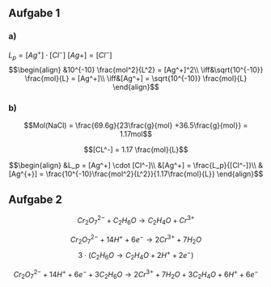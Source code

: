 

## Aufgabe 1

### a)
$L_p = [Ag^+] \cdot [Cl^-]$
$[Ag+] = [Cl^-]$
$$\begin{align}
&10^{-10} \frac{mol^2}{L^2} = [Ag^+]^2\\
\iff&\sqrt{10^{-10}} \frac{mol}{L} =  [Ag^+]\\
\iff&[Ag^+] = \sqrt{10^{-10}} \frac{mol}{L}
\end{align}$$

### b)

$$Mol(NaCl) = \frac{69.6g}{23\frac{g}{mol} +36.5\frac{g}{mol}} = 1.17mol$$

$$[CL^-] = 1.17 \frac{mol}{L}$$

$$\begin{align}
&L_p = [Ag^+] \cdot [Cl^-]\\
&[Ag^+] = \frac{L_p}{[Cl^-]}\\
&[Ag^{+}] = \frac{10^{-10}\frac{mol^2}{L^2}}{1.17\frac{mol}{L}}
\end{align}$$


## Aufgabe 2

$$Cr_2O_7^{2-} + C_2H_6O \to C_2H_4O + Cr^{3+}$$

$$Cr_2O^{2-}_7 + 14 H^+ + 6e^-\to 2Cr^{3+} + 7H_2O$$
$$3\cdot(C_2H_6O \to C_2H_4O + 2H^+ + 2e^-)$$

$$Cr_2O^{2-}_7 + 14 H^+ + 6e^- + 3C_2H_6O\to 2Cr^{3+} + 7H_2O + 3C_2H_4O + 6H^+ + 6e^-$$
